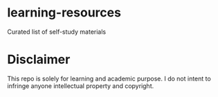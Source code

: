 # learning-resources
Curated list of self-study materials


# Disclaimer
This repo is solely for learning and academic purpose. I do not intent to infringe anyone intellectual property and copyright.